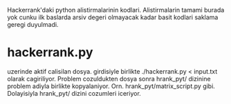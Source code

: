 Hackerrank'daki python alistirmalarinin kodlari. Alistirmalarin tamami burada yok cunku ilk baslarda arsiv degeri olmayacak kadar basit kodlari saklama geregi duyulmadi. 

# hackerrank.py
uzerinde aktif calisilan dosya. girdisiyle birlikte ./hackerrank.py < input.txt olarak cagiriliyor. Problem cozuldukten dosya sonra hrank\_pyt/ dizinine problem adiyla birlikte kopyalaniyor. Orn. hrank\_pyt/matrix\_script.py gibi. Dolayisiyla hrank\_pyt/ dizini cozumleri iceriyor. 

